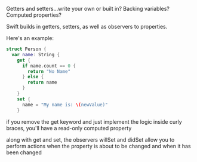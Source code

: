 Getters and setters…write your own or built in?
Backing variables?
Computed properties?

Swift builds in getters, setters, as well as observers to properties.

Here's an example:

```swift
struct Person {
  var name: String {
    get {
      if name.count == 0 {
        return "No Name"
      } else {
        return name
      }
    }
    set {
      name = "My name is: \(newValue)"
    }
```

if you remove the get keyword and just implement the logic inside curly braces, you'll have a read-only computed property

along with get and set, the observers willSet and didSet allow you to perform actions when the property is about to be changed and when it has been changed
